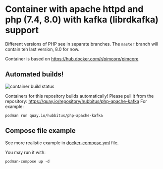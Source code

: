 # Container with apache httpd and php (7.4, 8.0) with kafka (librdkafka) support

Different versions of PHP see in separate branches.
The `master` branch will contain teh last version, 8.0 for now.

Container is based on https://hub.docker.com/r/pimcore/pimcore

## Automated builds!
![container build status](https://quay.io/repository/hubbitus/php-apache-kafka/status)

Containers for this repository builds automatically! Please pull it from the repository: https://quay.io/repository/hubbitus/php-apache-kafka
For example:

```shell
podman run quay.io/hubbitus/php-apache-kafka
```

## Compose file example
See more realistic example in [docker-compose.yml]() file.

You may run it with:
```shell
podman-compose up -d
```
